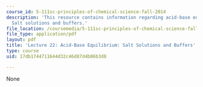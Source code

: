 ```yaml
---
course_id: 5-111sc-principles-of-chemical-science-fall-2014
description: 'This resource contains information regarding acid-base equilibrium:
  Salt solutions and buffers.'
file_location: /coursemedia/5-111sc-principles-of-chemical-science-fall-2014/17db1744711644d32c46d87d4b86b3d8_MIT5_111F14_Lec22.pdf
file_type: application/pdf
layout: pdf
title: 'Lecture 22: Acid-Base Equilibrium: Salt Solutions and Buffers'
type: course
uid: 17db1744711644d32c46d87d4b86b3d8

---
```

None